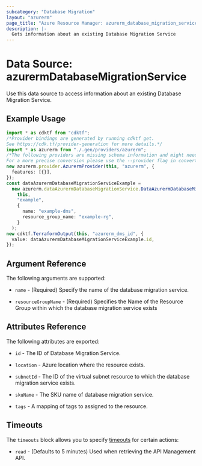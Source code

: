```yaml
---
subcategory: "Database Migration"
layout: "azurerm"
page_title: "Azure Resource Manager: azurerm_database_migration_service"
description: |-
  Gets information about an existing Database Migration Service
---
```


# Data Source: azurermDatabaseMigrationService

Use this data source to access information about an existing Database Migration Service.

## Example Usage

```typescript
import * as cdktf from "cdktf";
/*Provider bindings are generated by running cdktf get.
See https://cdk.tf/provider-generation for more details.*/
import * as azurerm from "./.gen/providers/azurerm";
/*The following providers are missing schema information and might need manual adjustments to synthesize correctly: azurerm.
For a more precise conversion please use the --provider flag in convert.*/
new azurerm.provider.AzurermProvider(this, "azurerm", {
  features: [{}],
});
const dataAzurermDatabaseMigrationServiceExample =
  new azurerm.dataAzurermDatabaseMigrationService.DataAzurermDatabaseMigrationService(
    this,
    "example",
    {
      name: "example-dms",
      resource_group_name: "example-rg",
    }
  );
new cdktf.TerraformOutput(this, "azurerm_dms_id", {
  value: dataAzurermDatabaseMigrationServiceExample.id,
});

```

## Argument Reference

The following arguments are supported:

*   `name` - (Required) Specify the name of the database migration service.

*   `resourceGroupName` - (Required) Specifies the Name of the Resource Group within which the database migration service exists

## Attributes Reference

The following attributes are exported:

*   `id` - The ID of Database Migration Service.

*   `location` - Azure location where the resource exists.

*   `subnetId` - The ID of the virtual subnet resource to which the database migration service exists.

*   `skuName` - The SKU name of database migration service.

*   `tags` - A mapping of tags to assigned to the resource.

## Timeouts

The `timeouts` block allows you to specify [timeouts](https://www.terraform.io/language/resources/syntax#operation-timeouts) for certain actions:

* `read` - (Defaults to 5 minutes) Used when retrieving the API Management API.
